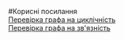 #Корисні посилання  
[Перевірка графа на циклічність](https://www.geeksforgeeks.org/detect-cycle-in-a-graph/#:~:text=To%20detect%20cycle%2C%20check%20for,a%20cycle%20in%20the%20tree.)  
[Перевірка графа на зв'язність](https://www.geeksforgeeks.org/check-if-a-directed-graph-is-connected-or-not/)  
